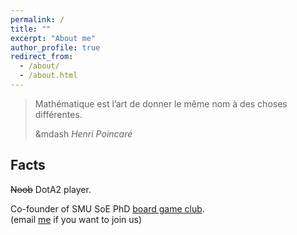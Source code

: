 ```yaml
---
permalink: /
title: ""
excerpt: "About me"
author_profile: true
redirect_from: 
  - /about/
  - /about.html
---
```

> Mathématique est l’art de donner le même nom à des choses différentes. 
>
> &mdash <cite>Henri Poincaré</cite>


## Facts

<!-- Tech products lover. 

Certified Apple Teacher (in iPad, Mac, and Swift programming).

<img src="{{site.url}}/images/AppleTeacher_black.png" width="120px" /><img src="{{site.url}}/images/AppleTeacherSwiftPlaygrounds_black.png" width="120px" />

Expert in kindergarten level mathematics. -->

~~Noob~~ DotA2 player.   

Co-founder of SMU SoE PhD [board game club](https://lqyjasonlee.github.io/boardgame/).  
(email [me](mailto:qyli.2019@phdecons.smu.edu.sg) if you want to join us)  

<!-- Social Vegan, I avoid meet. -->

